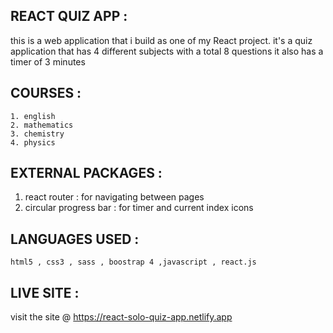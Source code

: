 ## REACT QUIZ APP :
  this is a web application that i build as one of  my React project.
  it's a quiz application that has 4 different subjects with a total 8 questions
  it also has a timer of 3 minutes
 
 
 ## COURSES :
    1. english
    2. mathematics
    3. chemistry
    4. physics
   

## EXTERNAL PACKAGES :
   1. react router : for navigating between pages
   2. circular progress bar : for timer and current index icons


## LANGUAGES USED : 
    html5 , css3 , sass , boostrap 4 ,javascript , react.js

## LIVE SITE :
   visit the site @ https://react-solo-quiz-app.netlify.app

